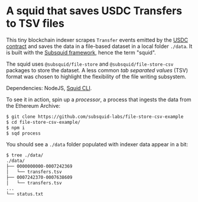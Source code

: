 # A squid that saves USDC Transfers to TSV files

This tiny blockchain indexer scrapes `Transfer` events emitted by the [USDC contract](https://etherscan.io/address/0xa0b86991c6218b36c1d19d4a2e9eb0ce3606eb48) and saves the data in a file-based dataset in a local folder `./data`. It is built with the [Subsquid framework](https://subsquid.io), hence the term "squid".

The squid uses `@subsquid/file-store` and `@subsquid/file-store-csv` packages to store the dataset. A less common _tab separated values_ (TSV) format was chosen to highlight the flexibility of the file writing subsystem.

Dependencies: NodeJS, [Squid CLI](https://docs.subsquid.io/squid-cli).

To see it in action, spin up a *processor*, a process that ingests the data from the Ethereum Archive:

```bash
$ git clone https://github.com/subsquid-labs/file-store-csv-example
$ cd file-store-csv-example/
$ npm i
$ sqd process
```
You should see a `./data` folder populated with indexer data appear in a bit:
```bash
$ tree ./data/
./data/
├── 0000000000-0007242369
│   └── transfers.tsv
├── 0007242370-0007638609
│   └── transfers.tsv
...
└── status.txt
```
